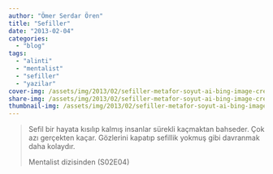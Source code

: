 ```yaml
---
author: "Ömer Serdar Ören"
title: "Sefiller"
date: "2013-02-04"
categories: 
  - "blog"
tags: 
  - "alinti"
  - "mentalist"
  - "sefiller"
  - "yazilar"
cover-img: /assets/img/2013/02/sefiller-metafor-soyut-ai-bing-image-creator.jpeg
share-img: /assets/img/2013/02/sefiller-metafor-soyut-ai-bing-image-creator.jpeg
thumbnail-img: /assets/img/2013/02/sefiller-metafor-soyut-ai-bing-image-creator.jpeg
---
```


> Sefil bir hayata kısılıp kalmış insanlar sürekli kaçmaktan bahseder. Çok azı gerçekten kaçar. Gözlerini kapatıp sefillik yokmuş gibi davranmak daha kolaydır.
> 
> Mentalist dizisinden (S02E04)
